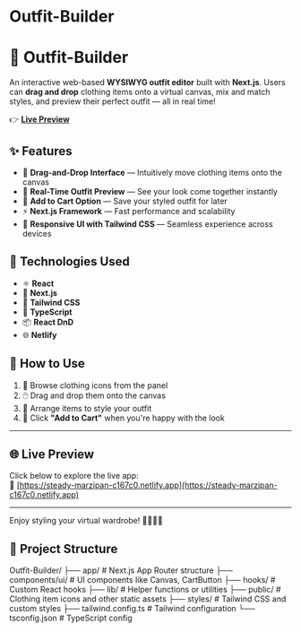 # Outfit-Builder
# 👗 Outfit-Builder

An interactive web-based **WYSIWYG outfit editor** built with **Next.js**. Users can **drag and drop** clothing items onto a virtual canvas, mix and match styles, and preview their perfect outfit — all in real time!

👉 [**Live Preview**](https://steady-marzipan-c167c0.netlify.app)

## ✨ Features

- 🎯 **Drag-and-Drop Interface** — Intuitively move clothing items onto the canvas  
- 🧍 **Real-Time Outfit Preview** — See your look come together instantly  
- 🛒 **Add to Cart Option** — Save your styled outfit for later  
- ⚡ **Next.js Framework** — Fast performance and scalability  
- 🎨 **Responsive UI with Tailwind CSS** — Seamless experience across devices  

## 🧰 Technologies Used

- ⚛️ **React**  
- 🚀 **Next.js**  
- 🎨 **Tailwind CSS**  
- 🔧 **TypeScript**  
- 📦 **React DnD**  
- 🌐 **Netlify**  




## 🚀 How to Use

1. 🧭 Browse clothing icons from the panel
2. 🖱️ Drag and drop them onto the canvas
3. 🎨 Arrange items to style your outfit
4. 🛒 Click **"Add to Cart"** when you're happy with the look

---

## 🌐 Live Preview

Click below to explore the live app:  
🔗 [https://steady-marzipan-c167c0.netlify.app](https://steady-marzipan-c167c0.netlify.app)

---

Enjoy styling your virtual wardrobe! 💃👕👖✨


## 📁 Project Structure
Outfit-Builder/
├── app/               # Next.js App Router structure
├── components/ui/     # UI components like Canvas, CartButton
├── hooks/             # Custom React hooks
├── lib/               # Helper functions or utilities
├── public/            # Clothing item icons and other static assets
├── styles/            # Tailwind CSS and custom styles
├── tailwind.config.ts # Tailwind configuration
└── tsconfig.json      # TypeScript config


